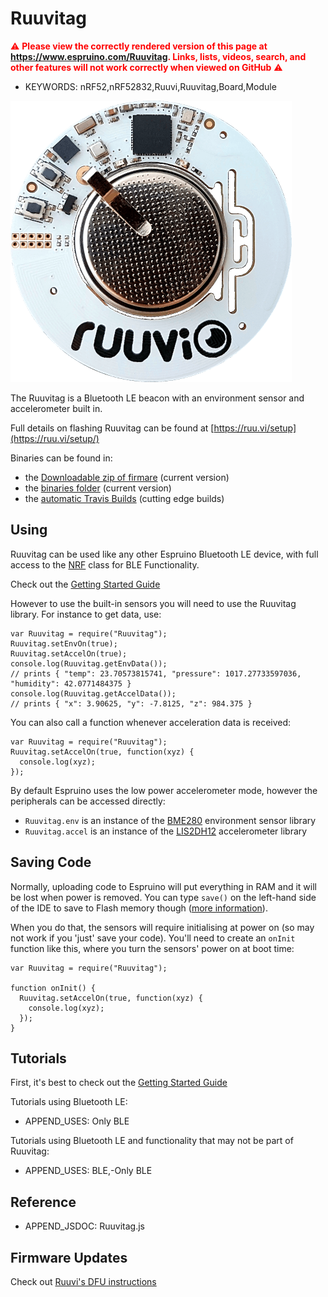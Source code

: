 <!--- Copyright (c) 2017 Gordon Williams, Pur3 Ltd. See the file LICENSE for copying permission. -->
Ruuvitag
========

<span style="color:red">:warning: **Please view the correctly rendered version of this page at https://www.espruino.com/Ruuvitag. Links, lists, videos, search, and other features will not work correctly when viewed on GitHub** :warning:</span>

* KEYWORDS: nRF52,nRF52832,Ruuvi,Ruuvitag,Board,Module

![Ruuvitag](Ruuvitag/board.png)

The Ruuvitag is a Bluetooth LE beacon with an environment sensor and accelerometer built in.

Full details on flashing Ruuvitag can be found at [https://ruu.vi/setup](https://ruu.vi/setup/)

Binaries can be found in:

* the [Downloadable zip of firmare](/Download) (current version)
* the [binaries folder](/binaries) (current version)
* the [automatic Travis Builds](https://www.espruino.com/binaries/travis/master/) (cutting edge builds)

Using
-----

Ruuvitag can be used like any other Espruino Bluetooth LE device, with full access to the [NRF](http://www.espruino.com/Reference#NRF) class for BLE Functionality.

Check out the [Getting Started Guide](/Quick+Start+BLE#ruuvitag)

However to use the built-in sensors you will need to use the Ruuvitag library. For instance to get data, use:

```
var Ruuvitag = require("Ruuvitag");
Ruuvitag.setEnvOn(true);
Ruuvitag.setAccelOn(true);
console.log(Ruuvitag.getEnvData());
// prints { "temp": 23.70573815741, "pressure": 1017.27733597036, "humidity": 42.0771484375 }
console.log(Ruuvitag.getAccelData());
// prints { "x": 3.90625, "y": -7.8125, "z": 984.375 }
```

You can also call a function whenever acceleration data is received:

```
var Ruuvitag = require("Ruuvitag");
Ruuvitag.setAccelOn(true, function(xyz) {
  console.log(xyz);
});
```

By default Espruino uses the low power accelerometer mode, however the peripherals can be accessed directly:

* `Ruuvitag.env` is an instance of the [BME280](/BME280) environment sensor library
* `Ruuvitag.accel` is an instance of the [LIS2DH12](/LIS2DH12) accelerometer library

Saving Code
-----------

Normally, uploading code to Espruino will put everything in RAM and it will be
lost when power is removed. You can type `save()` on the left-hand side of the IDE
to save to Flash memory though ([more information](/Saving)).

When you do that, the sensors will require initialising at power on (so may
  not work if you 'just' save your code). You'll need to create an `onInit`
  function like this, where you turn the sensors' power on at boot time:

```
var Ruuvitag = require("Ruuvitag");

function onInit() {
  Ruuvitag.setAccelOn(true, function(xyz) {
    console.log(xyz);
  });
}
```

Tutorials
---------

First, it's best to check out the [Getting Started Guide](/Quick+Start+BLE#ruuvitag)

Tutorials using Bluetooth LE:

* APPEND_USES: Only BLE

Tutorials using Bluetooth LE and functionality that may not be part of Ruuvitag:

* APPEND_USES: BLE,-Only BLE


Reference
---------

* APPEND_JSDOC: Ruuvitag.js


Firmware Updates
-----------------

Check out [Ruuvi's DFU instructions](https://lab.ruuvi.com/dfu/)
